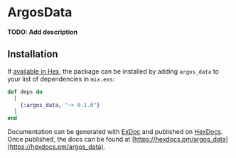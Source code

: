 # ArgosData

**TODO: Add description**

## Installation

If [available in Hex](https://hex.pm/docs/publish), the package can be installed
by adding `argos_data` to your list of dependencies in `mix.exs`:

```elixir
def deps do
  [
    {:argos_data, "~> 0.1.0"}
  ]
end
```

Documentation can be generated with [ExDoc](https://github.com/elixir-lang/ex_doc)
and published on [HexDocs](https://hexdocs.pm). Once published, the docs can
be found at [https://hexdocs.pm/argos_data](https://hexdocs.pm/argos_data).

